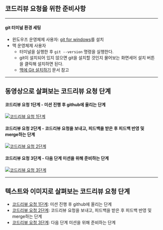 ## 코드리뷰 요청을 위한 준비사항

---
#### git 터미널 환경 세팅
* 윈도우즈 운영체제 사용자: [git for windows](https://gitforwindows.org/)를 설치
* 맥 운영체제 사용자
  * 터미널을 실행한 후 `git --version` 명령을 실행한다.
  * git이 설치되어 있지 않으면 git을 설치할 것인지 물어보는 화면세어 설치 버튼을 클릭해 설치하면 된다.
  * [맥에 Git 설치하기](http://bkcarrier.tistory.com/35) 문서 참고

---
## 동영상으로 살펴보는 코드리뷰 요청 단계

#### 코드리뷰 요청 1단계 - 미션 진행 후 github에 올리는 단계
[![코드리뷰 요청 1단계](https://img.youtube.com/vi/YkgBUt7zG5k/0.jpg)](https://youtu.be/YkgBUt7zG5k)

#### 코드리뷰 요청 2단계 - 코드리뷰 요청을 보내고, 피드백을 받은 후 피드백 반영 및 merge하는 단계
[![코드리뷰 요청 2단계](https://img.youtube.com/vi/HnTdFJd0PtU/0.jpg)](https://youtu.be/HnTdFJd0PtU)

#### 코드리뷰 요청 3단계 - 다음 단계 미션을 위해 준비하는 단계
[![코드리뷰 요청 3단계](https://img.youtube.com/vi/fzrT3eoecUw/0.jpg)](https://youtu.be/fzrT3eoecUw)

---
## 텍스트와 이미지로 살펴보는 코드리뷰 요청 단계
* [코드리뷰 요청 1단계](./review-step1.md): 미션 진행 후 github에 올리는 단계
* [코드리뷰 요청 2단계](./review-step2.md): 코드리뷰 요청을 보내고, 피드백을 받은 후 피드백 반영 및 merge하는 단계
* [코드리뷰 요청 3단계](./review-step3.md): 다음 단계 미션을 위해 준비하는 단계
